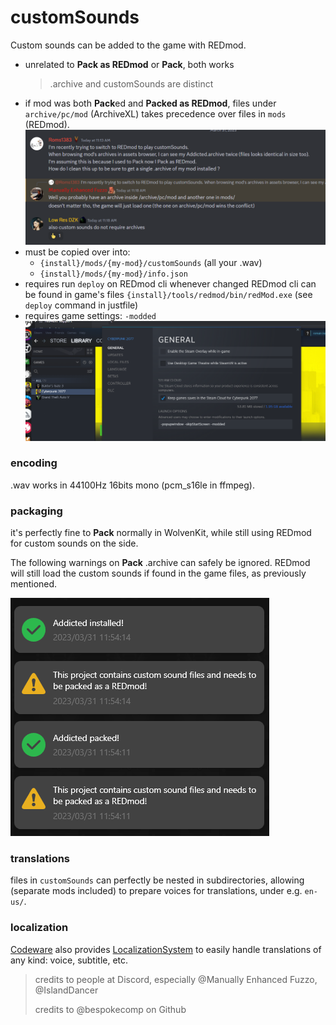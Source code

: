 # customSounds

Custom sounds can be added to the game with REDmod.

- unrelated to **Pack as REDmod** or **Pack**, both works
  > .archive and customSounds are distinct
- if mod was both **Pack**ed and **Packed as REDmod**,
  files under `archive/pc/mod` (ArchiveXL) takes precedence over files in `mods` (REDmod).
  ![duplicate .archive files](pictures/wk-duplicate-archives.png)
- must be copied over into:
  - `{install}/mods/{my-mod}/customSounds` (all your .wav)
  - `{install}/mods/{my-mod}/info.json`
- requires run `deploy` on REDmod cli whenever changed
  REDmod cli can be found in game's files `{install}/tools/redmod/bin/redMod.exe`
  (see `deploy` command in justfile)
- requires game settings: `-modded`
  ![Steam game settings](pictures/steam-settings.png)

### encoding

.wav works in 44100Hz 16bits mono (pcm_s16le in ffmpeg).

### packaging

it's perfectly fine to **Pack** normally in WolvenKit,
while still using REDmod for custom sounds on the side.

The following warnings on **Pack** .archive can safely be ignored. REDmod will still load the custom sounds if found in the game files, as previously mentioned.

![WK warning to custom sounds](pictures/wk-warnings-redmod.png)

### translations

files in `customSounds` can perfectly be nested in subdirectories,
allowing (separate mods included) to prepare voices for translations,
under e.g. `en-us/`.

### localization

[Codeware](https://github.com/psiberx/cp2077-codeware) also provides
[LocalizationSystem](https://github.com/psiberx/cp2077-codeware/wiki/Localization-System)
to easily handle translations of any kind: voice, subtitle, etc. 

> credits to people at Discord, especially @Manually Enhanced Fuzzo, @IslandDancer
>
> credits to @bespokecomp on Github
